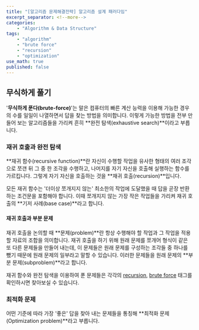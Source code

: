 ```yaml
---
title: "[알고리즘 문제해결전략] 알고리즘 설계 패러다임"
excerpt_separator: <!--more-->
categories: 
    - "Algorithm & Data Structure"
tags: 
    - "algorithm"
    - "brute force"
    - "recursion"
    - "optimization"
use_math: true
published: false
---
```

## 무식하게 풀기
'**무식하게 푼다(brute-force)**'는 말은 컴퓨터의 빠른 계산 능력을 이용해 가능한 경우의 수를 일일이 나열하면서 답을 찾는 방법을 의미합니다. 이렇게 가능한 방법을 전부 만들어 보는 알고리즘들을 가리켜 흔히 **완전 탐색(exhaustive search)**이라고 부릅니다. 

### 재귀 호출과 완전 탐색
**재귀 함수(recursive function)**란 자신이 수행할 작업을 유사한 형태의 여러 조각으로 쪼갠 뒤 그 중 한 조각을 수행하고, 나머지를 자기 자신을 호출해 실행하는 함수를 가르킵니다. 그렇게 자기 자신을 호출하는 것을 **재귀 호출(recursion)**입니다.  

모든 재귀 함수는 '더이상 쪼개지지 않는' 최소한의 작업에 도달했을 때 답을 곧장 반환하는 조건문을 포함해야 합니다. 이때 쪼개지지 않는 가장 작은 작업들을 가리켜 재귀 호출의 **기저 사례(base case)**라고 합니다.  

#### 재귀 호출과 부분 문제
재귀 호출을 논의할 때 **문제(problem)**란 항상 수행해야 할 작업과 그 작업을 적용할 자료의 조합을 의미합니다. 재귀 호출을 하기 위해 원래 문제를 쪼개어 형식이 같은 또 다른 문제들을 만들어 내는데, 이 문제들은 원래 문제를 구성하는 조각들 중 하나를 뺐기 때문에 원래 문제의 일부라고 말할 수 있습니다. 이러한 문제들을 원래 문제의 **부분 문제(subproblem)**라고 합니다.  

재귀 함수와 완전 탐색을 이용하여 푼 문제들은 각각의 [recursion](https://kimeunh3.github.io/tags/#recursion), [brute force](https://kimeunh3.github.io/tags/#brute-force) 태그를 확인하시면 찾아보실 수 있습니다.  

### 최적화 문제  
어떤 기준에 따라 가장 '좋은' 답을 찾아 내는 문제들을 통칭해 **최적화 문제(Optimization problem)**라고 부릅니다.